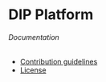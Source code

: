 # DIP Platform

###### Documentation

* [Contribution guidelines](CONTRIBUTION.md)
* [License](LICENSE)

